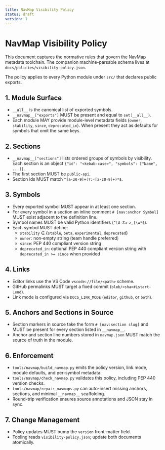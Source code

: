 ```yaml
---
title: NavMap Visibility Policy
status: draft
version: 1
---
```


# NavMap Visibility Policy

This document captures the normative rules that govern the NavMap metadata
toolchain. The companion machine-parsable schema lives at
`docs/policies/visibility-policy.json`.

The policy applies to every Python module under `src/` that declares public
exports.

## 1. Module Surface

- `__all__` is the canonical list of exported symbols.
- `__navmap__["exports"]` MUST be present and equal to `set(__all__)`.
- Each module MAY provide module-level metadata fields (`owner`, `stability`,
  `since`, `deprecated_in`). When present they act as defaults for symbols that
  omit the same keys.

## 2. Sections

- `__navmap__["sections"]` lists ordered groups of symbols by visibility. Each
  section is an object `{"id": "<kebab-case>", "symbols": ["Name", ...]}`.
- The first section MUST be `public-api`.
- Section ids MUST match `^[a-z0-9]+(?:-[a-z0-9]+)*$`.

## 3. Symbols

- Every exported symbol MUST appear in at least one section.
- For every symbol in a section an inline comment `# [nav:anchor Symbol]` MUST
  exist adjacent to the definition line.
- Symbol names MUST be valid Python identifiers (`^[A-Za-z_]\w*$`).
- Each symbol MUST define:
  - `stability` ∈ {`stable`, `beta`, `experimental`, `deprecated`}
  - `owner`: non-empty string (team handle preferred)
  - `since`: PEP 440 compliant version string
  - `deprecated_in`: optional PEP 440 compliant version string with
    `deprecated_in >= since` when provided

## 4. Links

- Editor links use the VS Code `vscode://file/<path>` scheme.
- GitHub permalinks MUST target a fixed commit (`blob/<sha>#Lstart-Lend`).
- Link mode is configured via `DOCS_LINK_MODE` (`editor`, `github`, or `both`).

## 5. Anchors and Sections in Source

- Section markers in source take the form `# [nav:section slug]` and MUST be
  present for every section listed in `__navmap__`.
- Anchor and section line numbers stored in `navmap.json` MUST match the source
  of truth in the module.

## 6. Enforcement

- `tools/navmap/build_navmap.py` emits the policy version, link mode, module
  defaults, and per-symbol metadata.
- `tools/navmap/check_navmap.py` validates this policy, including PEP 440
  version checks.
- `tools/navmap/repair_navmaps.py` can auto-insert missing anchors, sections,
  and minimal `__navmap__` scaffolding.
- Round-trip verification ensures source annotations and JSON stay in sync.

## 7. Change Management

- Policy updates MUST bump the `version` front-matter field.
- Tooling reads `visibility-policy.json`; update both documents atomically.

